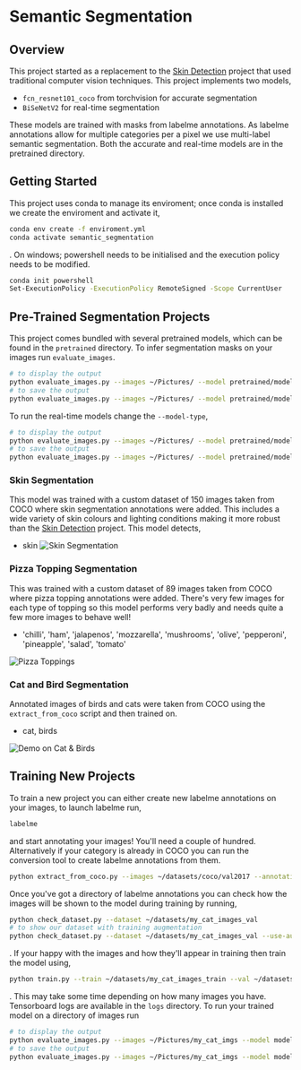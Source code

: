 # Semantic Segmentation
## Overview
This project started as a replacement to the [Skin Detection](https://github.com/WillBrennan/SkinDetector) project that used traditional computer vision techniques. This project implements two models, 

- `fcn_resnet101_coco` from torchvision for accurate segmentation
- `BiSeNetV2` for real-time segmentation

These models are trained with masks from labelme annotations. As labelme annotations allow for multiple categories per a pixel we use multi-label semantic segmentation. Both the accurate and real-time models are in the pretrained directory.

## Getting Started
This project uses conda to manage its enviroment; once conda is installed we create the enviroment and activate it, 
```bash
conda env create -f enviroment.yml
conda activate semantic_segmentation
```
. On windows; powershell needs to be initialised and the execution policy needs to be modified. 
```bash
conda init powershell
Set-ExecutionPolicy -ExecutionPolicy RemoteSigned -Scope CurrentUser
```

## Pre-Trained Segmentation Projects
This project comes bundled with several pretrained models, which can be found in the `pretrained` directory. To infer segmentation masks on your images run `evaluate_images`.
```bash
# to display the output
python evaluate_images.py --images ~/Pictures/ --model pretrained/model_segmentation_skin_30.pth --model-type FCNResNet101 --display
# to save the output
python evaluate_images.py --images ~/Pictures/ --model pretrained/model_segmentation_skin_30.pth --model-type FCNResNet101 --save
```

To run the real-time models change the `--model-type`, 
```bash
# to display the output
python evaluate_images.py --images ~/Pictures/ --model pretrained/model_segmentation_realtime_skin_30.pth --model-type BiSeNetV2 --display
# to save the output
python evaluate_images.py --images ~/Pictures/ --model pretrained/model_segmentation_realtime_skin_30.pth --model-type BiSeNetV2 --save
```


### Skin Segmentation
This model was trained with a custom dataset of 150 images taken from COCO where skin segmentation annotations were added. This includes a wide variety of skin colours and lighting conditions making it more robust than the [Skin Detection](https://github.com/WillBrennan/SkinDetector) project. This model detects, 

- skin
![Skin Segmentation](https://raw.githubusercontent.com/WillBrennan/SemanticSegmentation/master/pretrained/skin_examples.png)

### Pizza Topping Segmentation
This was trained with a custom dataset of 89 images taken from COCO where pizza topping annotations were added. There's very few images for each type of topping so this model performs very badly and needs quite a few more images to behave well!

- 'chilli', 'ham', 'jalapenos', 'mozzarella', 'mushrooms', 'olive', 'pepperoni', 'pineapple', 'salad', 'tomato'

![Pizza Toppings](https://raw.githubusercontent.com/WillBrennan/SemanticSegmentation/master/pretrained/pizza_toppings_example.png)

### Cat and Bird Segmentation
Annotated images of birds and cats were taken from COCO using the `extract_from_coco` script and then trained on. 

- cat, birds

![Demo on Cat & Birds](https://raw.githubusercontent.com/WillBrennan/SemanticSegmentation/master/pretrained/cat_examples.png)


## Training New Projects
To train a new project you can either create new labelme annotations on your images, to launch labelme run, 

```bash
labelme
```
and start annotating your images! You'll need a couple of hundred. Alternatively if your category is already in COCO you can run the conversion tool to create labelme annotations from them. 

```bash
python extract_from_coco.py --images ~/datasets/coco/val2017 --annotations ~/datasets/coco/annotations/instances_val2017.json --output ~/datasets/my_cat_images_val --categories cat
```

Once you've got a directory of labelme annotations you can check how the images will be shown to the model during training by running, 

```bash
python check_dataset.py --dataset ~/datasets/my_cat_images_val
# to show our dataset with training augmentation
python check_dataset.py --dataset ~/datasets/my_cat_images_val --use-augmentation
```
. If your happy with the images and how they'll appear in training then train the model using, 

```bash
python train.py --train ~/datasets/my_cat_images_train --val ~/datasets/my_cat_images_val --model-tag segmentation_cat --model-type FCNResNet101
```
. This may take some time depending on how many images you have. Tensorboard logs are available in the `logs` directory. To run your trained model on a directory of images run

```bash
# to display the output
python evaluate_images.py --images ~/Pictures/my_cat_imgs --model models/model_segmentation_cat_30.pth --model-type FCNResNet101 --display 
# to save the output
python evaluate_images.py --images ~/Pictures/my_cat_imgs --model models/model_segmentation_cat_30.pth --model-type FCNResNet101 --save
```
